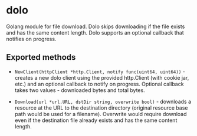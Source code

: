 # dolo

Golang module for file download. Dolo skips downloading if the file exists and has the same content length. Dolo supports an optional callback that notifies on progress. 

## Exported methods

- `NewClient(httpClient *http.Client, notify func(uint64, uint64))` - creates a new dolo client using the provided http.Client (with cookie jar, etc.) and an optional callback to notify on progress. Optional callback takes two values - downloaded bytes and total bytes.

- `Download(url *url.URL, dstDir string, overwrite bool)` - downloads a resource at the URL to the destination directory (original resource base path would be used for a filename). Overwrite would require download even if the destination file already exists and has the same content length.

